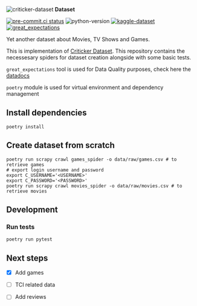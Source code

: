 ![criticker-dataset](https://www.criticker.com/img/sys/title_filmstv.png) **Dataset**

[![pre-commit.ci status](https://results.pre-commit.ci/badge/github/sp1thas/criticker-dataset/master.svg)](https://results.pre-commit.ci/latest/github/sp1thas/criticker-dataset/master)
![python-version](https://img.shields.io/badge/Python-3.%5B8--10%5D-blue)
[![kaggle-dataset](https://img.shields.io/badge/KAGGLE_DATASET-20beff)](https://www.kaggle.com/sp1thas/criticker-dataset/)
[![great_expectations](https://img.shields.io/badge/-great__expectations-white.svg)](https://storage.googleapis.com/criticker-datadoc/index.html)

Yet another dataset about Movies, TV Shows and Games.

This is implementation of [Criticker Dataset](https://www.kaggle.com/sp1thas/criticker-dataset). This repository contains the necessesary spiders for dataset creation alongside with some basic tests.

`great_expectations` tool is used for Data Quality purposes, check here the [datadocs](https://storage.googleapis.com/criticker-datadoc/index.html)

`poetry` module is used for virtual environment and dependency management

## Install dependencies

```shell
poetry install
```

## Create dataset from scratch

```shell
poetry run scrapy crawl games_spider -o data/raw/games.csv # to retrieve games
# export login username and password
export C_USERNAME='<USERNAME>'
export C_PASSWORD='<PASSWORD>'
poetry run scrapy crawl movies_spider -o data/raw/movies.csv # to retrieve movies
```

## Development

### Run tests

```shell
poetry run pytest
```

## Next steps

 * [x] Add games
 * [ ] TCI related data
 * [ ] Add reviews


